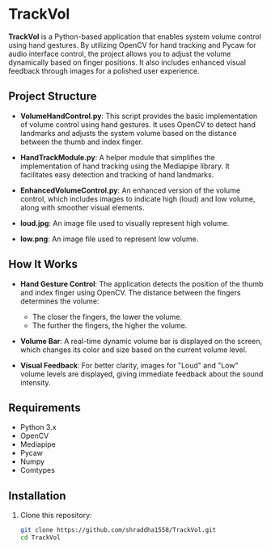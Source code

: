 # TrackVol

**TrackVol** is a Python-based application that enables system volume control using hand gestures. By utilizing OpenCV for hand tracking and Pycaw for audio interface control, the project allows you to adjust the volume dynamically based on finger positions. It also includes enhanced visual feedback through images for a polished user experience.

## Project Structure

- **VolumeHandControl.py**: This script provides the basic implementation of volume control using hand gestures. It uses OpenCV to detect hand landmarks and adjusts the system volume based on the distance between the thumb and index finger.

- **HandTrackModule.py**: A helper module that simplifies the implementation of hand tracking using the Mediapipe library. It facilitates easy detection and tracking of hand landmarks.

- **EnhancedVolumeControl.py**: An enhanced version of the volume control, which includes images to indicate high (loud) and low volume, along with smoother visual elements.

- **loud.jpg**: An image file used to visually represent high volume.

- **low.png**: An image file used to represent low volume.

## How It Works

- **Hand Gesture Control**: The application detects the position of the thumb and index finger using OpenCV. The distance between the fingers determines the volume: 
  - The closer the fingers, the lower the volume.
  - The further the fingers, the higher the volume.
  
- **Volume Bar**: A real-time dynamic volume bar is displayed on the screen, which changes its color and size based on the current volume level.

- **Visual Feedback**: For better clarity, images for "Loud" and "Low" volume levels are displayed, giving immediate feedback about the sound intensity.

## Requirements

- Python 3.x
- OpenCV
- Mediapipe
- Pycaw
- Numpy
- Comtypes

## Installation

1. Clone this repository:
   ```bash
   git clone https://github.com/shraddha1558/TrackVol.git
   cd TrackVol
